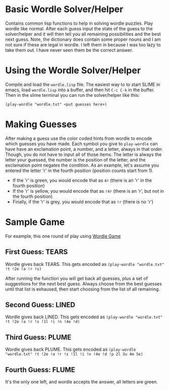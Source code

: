 # Basic Wordle Solver/Helper

Contains common lisp functions to help in solving wordle puzzles. Play wordle like normal. After each guess input the state of the guess to the solver/helper and it will then tell you all remaining possibilities and the best next guess. Note, the dictionary does contain some proper nouns and I am not sure if these are legal in wordle. I left them in because I was too lazy to take them out. I have never seen them be the correct answer.

# Using the Wordle Solver/Helper

Compile and load the `wordle.lisp` file. The easiest way to to start SLIME in emacs, load `wordle.lisp` into a buffer, and then hit `C-c C-k` in the buffer. Then in the slime terminal you can run the solver/helper like this:

```(play-wordle "wordle.txt" <put guesses here>)```

# Making Guesses

After making a guess use the color coded hints from wordle to encode which guesses you have made. Each symbol you give to `play-wordle` can have have an exclamation point, a number, and a letter, always in that order. Though, you do not have to input all of those items. The letter is always the letter your guessed, the number is the position of the letter, and the exclamation point negates the condition. As an example, let's assume you entered the letter 'r' in the fourth position (position counts start from 1).

* If the 'r' is green, you would encode that as `4r` (there is an 'r' in the fourth position)
* If the 'r' is yellow, you would encode that as `!4r` (there is an 'r', but not in the fourth position)
* Finally, if the 'r' is grey, you would encode that as `!r` (there is no 'r')

# Sample Game

For example, this one round of play using [Wordle Game](https://wordlegame.org/)

## First Guess: TEARS

Wordle gives back <span style="grey">T<span><span style="yellow">E<span><span style="grey">A<span><span style="grey">R<span><span style="grey">S<span>. This gets encoded as `(play-wordle "wordle.txt" !t !2e !a !r !s)`

After running the function you will get back all guesses, plus a set of suggestions for the next best guess. Always choose from the best guesses until that list is exhaused, then start choosing from the list of all remaining.

## Second Guess: LINED

Wordle gives back <span style="yellow">L<span><span style="grey">I<span><span style="grey">N<span><span style="yellow">E<span><span style="grey">D<span>. This gets encoded as `(play-wordle "wordle.txt" !t !2e !a !r !s !1l !i !n !4e !d)`

## Third Guess: PLUME

Wordle gives back <span style="grey">P<span><span style="green">L<span><span style="green">U<span><span style="green">M<span><span style="green">E<span>. This gets encoded as `(play-wordle "wordle.txt" !t !2e !a !r !s !1l !i !n !4e !d !p 2l 3u 4m 5e)`

## Fourth Guess: FLUME

It's the only one left, and wordle accepts the answer, all letters are green.
